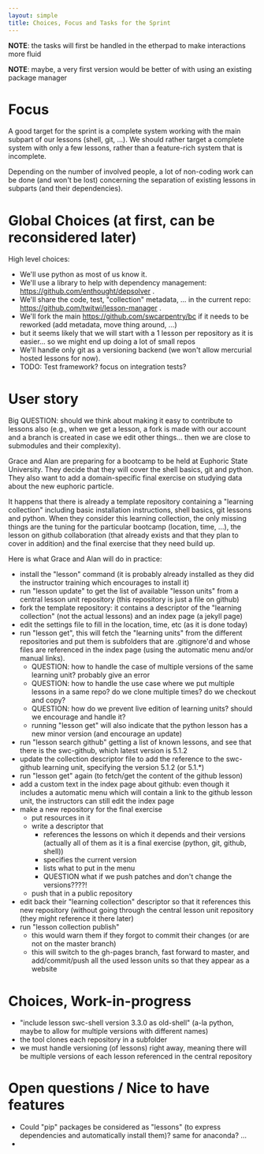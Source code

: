 ```yaml
--- 
layout: simple
title: Choices, Focus and Tasks for the Sprint
---
```


**NOTE**: the tasks will first be handled in the etherpad to make interactions more fluid

**NOTE**: maybe, a very first version would be better of with using an existing package manager

# Focus

A good target for the sprint is a complete system working with the main subpart of our lessons (shell, git, ...).
We should rather target a complete system with only a few lessons, rather than a feature-rich system that is incomplete.

Depending on the number of involved people, a lot of non-coding work can be done (and won't be lost) concerning the separation of existing lessons in subparts (and their dependencies).


# Global Choices (at first, can be reconsidered later)

High level choices:

- We'll use python as most of us know it.
- We'll use a library to help with dependency management: https://github.com/enthought/depsolver .
- We'll share the code, test, "collection" metadata, … in the current repo: https://github.com/twitwi/lesson-manager .
- We'll fork the main https://github.com/swcarpentry/bc if it needs to be reworked (add metadata, move thing around, ...)
- but it seems likely that we will start with a 1 lesson per repository as it is easier… so we might end up doing a lot of small repos
- We'll handle only git as a versioning backend (we won't allow mercurial hosted lessons for now).
- TODO: Test framework? focus on integration tests?

# User story

Big QUESTION: should we think about making it easy to contribute to lessons also (e.g., when we get a lesson, a fork is made with our account and a branch is created in case we edit other things… then we are close to submodules and their complexity).

Grace and Alan are preparing for a bootcamp to be held at Euphoric State University.
They decide that they will cover the shell basics, git and python.
They also want to add a domain-specific final exercise on studying data about the new euphoric particle.

It happens that there is already a template repository containing a "learning collection" including basic installation instructions, shell basics, git lessons and python.
When they consider this learning collection, the only missing things are the tuning for the particular bootcamp (location, time, ...), the lesson on github collaboration (that already exists and that they plan to cover in addition) and the final exercise that they need build up.

Here is what Grace and Alan will do in practice:

- install the "lesson" command (it is probably already installed as they did the instructor training which encourages to install it)
- run "lesson update" to get the list of available "lesson units" from a central lesson unit repository (this repository is just a file on github)
- fork the template repository: it contains a descriptor of the "learning collection" (not the actual lessons) and an index page (a jekyll page) 
- edit the settings file to fill in the location, time, etc (as it is done today)
- run "lesson get", this will fetch the "learning units" from the different repositories and put them is subfolders that are .gitignore'd and whose files are referenced in the index page (using the automatic menu and/or manual links).
  - QUESTION: how to handle the case of multiple versions of the same learning unit? probably give an error
  - QUESTION: how to handle the use case where we put multiple lessons in a same repo? do we clone multiple times? do we checkout and copy?
  - QUESTION: how do we prevent live edition of learning units? should we encourage and handle it?
  - running "lesson get" will also indicate that the python lesson has a new minor version (and encourage an update)
- run "lesson search github" getting a list of known lessons, and see that there is the swc-github, which latest version is 5.1.2
- update the collection descriptor file to add the reference to the swc-github learning unit, specifying the version 5.1.2 (or 5.1.*)
- run "lesson get" again (to fetch/get the content of the github lesson)
- add a custom text in the index page about github: even though it includes a automatic menu which will contain a link to the github lesson unit, the instructors can still edit the index page
- make a new repository for the final exercise
  - put resources in it
  - write a descriptor that
    - references the lessons on which it depends and their versions (actually all of them as it is a final exercise (python, git, github, shell))
    - specifies the current version
    - lists what to put in the menu
    - QUESTION what if we push patches and don't change the versions????!
  - push that in a public repository
- edit back their "learning collection" descriptor so that it references this new repository (without going through the central lesson unit repository (they might reference it there later)
- run "lesson collection publish"
  - this would warn them if they forgot to commit their changes (or are not on the master branch)
  - this will switch to the gh-pages branch, fast forward to master, and add/commit/push all the used lesson units so that they appear as a website


# Choices, Work-in-progress

- "include lesson swc-shell version 3.3.0 as old-shell" (a-la python, maybe to allow for multiple versions with different names)
- the tool clones each repository in a subfolder
- we must handle versioning (of lessons) right away, meaning there will be multiple versions of each lesson referenced in the central repository

# Open questions / Nice to have features

- Could "pip" packages be considered as "lessons" (to express dependencies and automatically install them)? same for anaconda? …
- 




